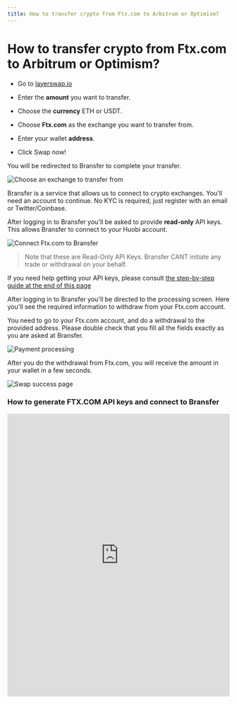 ```yaml
---
title: How to transfer crypto from Ftx.com to Arbitrum or Optimism?
---
```


# How to transfer crypto from Ftx.com to Arbitrum or Optimism?

- Go to [layerswap.io](/)

- Enter the **amount** you want to transfer.
- Choose the **currency** ETH or USDT.
- Choose **Ftx.com** as the exchange you want to transfer from.
- Enter your wallet **address**.
- Click Swap now!

You will be redirected to Bransfer to complete your transfer.

![Choose an exchange to transfer from](/images/bransfer_choose_exchange.png)

Bransfer is a service that allows us to connect to crypto exchanges.
You'll need an account to continue. No KYC is required, just register with an email or Twitter/Coinbase.

After logging in to Bransfer you'll be asked to provide **read-only** API keys. This allows Bransfer to connect to your Huobi account.  

![Connect Ftx.com to Bransfer](/images/ftxcom_connect_bransfer.png)
> Note that these are Read-Only API Keys. Bransfer CANT initiate any trade or withdrawal on your behalf.

If you need help getting your API keys, please consult [the step-by-step guide at the end of this page](#how-to-generate-ftxcom-api-keys-and-connect-to-bransfer)

After logging in to Bransfer you'll be directed to the processing screen.
Here you'll see the required information to withdraw from your Ftx.com account. <br />

You need to go to your Ftx.com account, and do a withdrawal to the provided address.
Please double check that you fill all the fields exactly as you are asked at Bransfer.

![Payment processing](/images/ftxcom_payment_processing.png)

After you do the withdrawal from Ftx.com, you will receive the amount in your wallet in a few seconds.

![Swap success page](/images/swap_success.png)

### How to generate FTX.COM API keys and connect to Bransfer

<iframe src="https://scribehow.com/embed/Connect_FTX.COM_account_to_Bransfer__JYwcfen8SO-kwHb7Zs1q7g" width="100%" height="640" allowFullScreen frameBorder="0"></iframe>